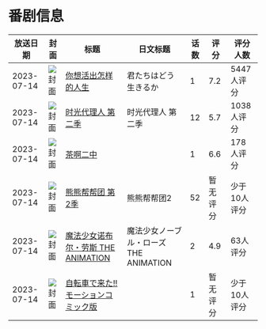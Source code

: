 # 番剧信息

|放送日期|封面|标题|日文标题|话数|评分|评分人数|
|---|---|---|---|---|---|---|
|2023-07-14|![封面](https://lain.bgm.tv/pic/cover/c/5e/0f/228715_pzZdJ.jpg)|[你想活出怎样的人生](https://bangumi.tv/subject/228715)|君たちはどう生きるか|1|7.2|5447人评分|
|2023-07-14|![封面](https://lain.bgm.tv/pic/cover/c/a0/e6/341311_127Gp.jpg)|[时光代理人 第二季](https://bangumi.tv/subject/341311)|时光代理人 第二季|12|5.7|1038人评分|
|2023-07-14|![封面](https://lain.bgm.tv/pic/cover/c/fc/26/432463_QeV74.jpg)|[茶啊二中](https://bangumi.tv/subject/432463)||1|6.6|178人评分|
|2023-07-14|![封面](https://lain.bgm.tv/pic/cover/c/93/d7/445680_XKvOp.jpg)|[熊熊帮帮团 第2季](https://bangumi.tv/subject/445680)|熊熊帮帮团2|52|暂无评分|少于10人评分|
|2023-07-14|![封面](https://bangumi.tv/img/no_icon_subject.png)|[魔法少女诺布尔・劳斯 THE ANIMATION](https://bangumi.tv/subject/445780)|魔法少女ノーブル・ローズ THE ANIMATION|2|4.9|63人评分|
|2023-07-14|![封面](https://bangumi.tv/img/no_icon_subject.png)|[自転車で来た!! モーションコミック版](https://bangumi.tv/subject/505554)||1|暂无评分|少于10人评分|
